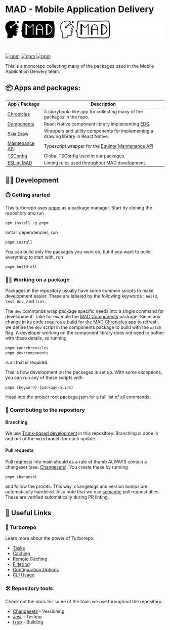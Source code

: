 # MAD - Mobile Application Delivery

<p align="center">
  <img src="./assets/gitLogo.png">
</p>
<br />

[![npm](https://img.shields.io/npm/v/@equinor/mad-components?label=%40equinor%2Fmad-components&logo=npm)](https://www.npmjs.com/package/@equinor/mad-components)
[![npm](https://img.shields.io/npm/v/@equinor/mad-maintenance-api-ts-wrapper?label=%40equinor%2Fmad-maintenance-api-ts-wrapper&logo=npm)](https://www.npmjs.com/package/@equinor/mad-maintenance-api-ts-wrapper)
[![npm](https://img.shields.io/npm/v/@equinor/react-native-skia-draw?label=%40equinor%2Freact-native-skia-draw&logo=npm)](https://www.npmjs.com/package/@equinor/react-native-skia-draw)

This is a monorepo collecting many of the packages used in the Mobile Application Delivery team.

## 📦 Apps and packages:

| App / Package                                      | Description                                                                                               |
| -------------------------------------------------- | --------------------------------------------------------------------------------------------------------- |
| [Chronicles](./apps/chronicles/)                   | A storybook-like app for collecting many of the packages in the repo.                                     |
| [Components](./packages/components)                | React Native component library implementing [EDS](https://loop.equinor.com/en/stories/eds-design-system). |
| [Skia Draw](./packages/skia-draw)                  | Wrappers and utility components for implementing a drawing library in React Native.                       |
| [Maintenance API](./packages/api/maintenance-api/) | Typescript wrapper for the [Equinor Maintenance API](https://equinor.github.io/maintenance-api-docs/)     |
| [TSConfig](./packages/tsconfig)                    | Global TSConfig used in our packages.                                                                     |
| [ESLint MAD](./packages/eslint-config-mad-custom)  | Linting rules used throughout MAD development.                                                            |

## 👨‍💻 Development

### ⏱️ Getting started

This turborepo uses [pnpm](https://pnpm.io) as a package manager. Start by cloning the repository and run

```
npm install -g pnpm
```

Install dependencies, run

```
pnpm install
```

You can build only the packages you work on, but if you want to build everything to start with, run

```
pnpm build:all
```

### 👷‍♀️ Working on a package

Packages in the repository usually have some common scripts to make development easier. These are labeled by the following keywords : `build`, `test`, `dev`, and `lint`.

The `dev` commands wrap package specific needs into a single command for development. Take for example the [MAD Components](./packages/components/) package. Since any change in its code requires a build for the [MAD Chronicles](./apps/chronicles/) app to refresh, we define the `dev` script in the components package to build with the `watch` flag. A developer working on the component library does not need to bother with these details, so running

```
pnpm run:chronicles
pnpm dev:components
```

is all that is required.

This is how development on the packages is set up.
With some exceptions, you can run any of these scripts with

```
pnpm {keyword}:{package-alias}
```

Head into the project root [package.json](./package.json) for a full list of all commands.

### 🙏 Contributing to the repository

#### Branching

We use [Trunk-based development](https://www.atlassian.com/continuous-delivery/continuous-integration/trunk-based-development) in this repository. Branching is done in and out of the `main` branch for each update.

#### Pull requests

Pull requests into main should as a rule of thumb ALWAYS contain a changeset (see: [Changesets](https://github.com/changesets/changesets)). You create these by running

```
pnpm changeset
```

and follow the promts.
This way, changelogs and version bumps are automatically handeled. Also note that we use [semantic](https://gist.githubusercontent.com/joshbuchea/6f47e86d2510bce28f8e7f42ae84c716/raw/e75b1b9536ee5ee82e2ec0ba8948d8f8238488c3/semantic-commit-messages.md) pull request titles. These are verified automatically during PR linting.

## 🔗 Useful Links

### 🚀 Turborepo

Learn more about the power of Turborepo:

-   [Tasks](https://turbo.build/repo/docs/core-concepts/monorepos/running-tasks)
-   [Caching](https://turbo.build/repo/docs/core-concepts/caching)
-   [Remote Caching](https://turbo.build/repo/docs/core-concepts/remote-caching)
-   [Filtering](https://turbo.build/repo/docs/core-concepts/monorepos/filtering)
-   [Configuration Options](https://turbo.build/repo/docs/reference/configuration)
-   [CLI Usage](https://turbo.build/repo/docs/reference/command-line-reference)

### 🛠️ Repository tools

Check out the docs for some of the tools we use throughout the repository:

-   [Changesets](https://github.com/changesets/changesets) - Versioning
-   [Jest](https://jestjs.io) - Testing
-   [tsup](https://tsup.egoist.dev) - Building
